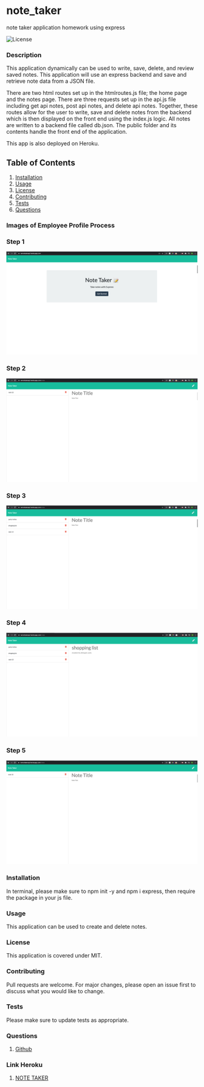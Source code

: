 # note_taker
note taker application homework using express 

![License](https://img.shields.io/badge/License-MIT-yellow.svg)

### Description
This application dynamically can be used to write, save, delete, and review saved notes. This application will use an express backend and save and retrieve note data from a JSON file. 

There are two html routes set up in the htmlroutes.js file; the home page and the notes page. There are three requests set up in the api.js file including get api notes, post api notes, and delete api notes. Together, these routes allow for the user to write, save and delete notes from the backend which is then displayed on the front end using the index.js logic. All notes are written to a backend file called db.json. The public folder and its contents handle the front end of the application. 

This app is also deployed on Heroku. 

    
## Table of Contents
1. [Installation](#installation)
2. [Usage](#usage)
3. [License](#license)
4. [Contributing](#contributing)
5. [Tests](#tests)
6. [Questions](#questions)

### Images of Employee Profile Process

### Step 1

![step 1](assets_images/step1.png)

### Step 2

![step 2](assets_images/step2.png)

### Step 3

![step 3](assets_images/step3.png)

### Step 4

![step 4](assets_images/step4.png)

### Step 5

![step 5](assets_images/step5.png)




### Installation
In terminal, please make sure to npm init -y and npm i express, then require the package in your js file. 

### Usage
This application can be used to create and delete notes. 

### License 

This application is covered under MIT.


### Contributing 
Pull requests are welcome. For major changes, please open an issue first to discuss what you would like to change.

### Tests
Please make sure to update tests as appropriate.


### Questions
1. [Github](https://github.com/nicoleremy95)

### Link Heroku
1. [NOTE TAKER](https://nernottakerapi.herokuapp.com/)
    
    